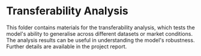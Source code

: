 # Transferability Analysis
This folder contains materials for the transferability analysis, which tests the model's ability to generalise across different datasets or market conditions. The analysis results can be useful in understanding the model's robustness. Further details are available in the project report.
